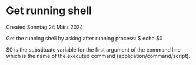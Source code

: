 # Get running shell
Created Sonntag 24 März 2024

Get the running shell by asking after running process:
$ echo $0

$0 is the substituate variable for the first argument of the command line which is the name of the executed command (application/command/script).

